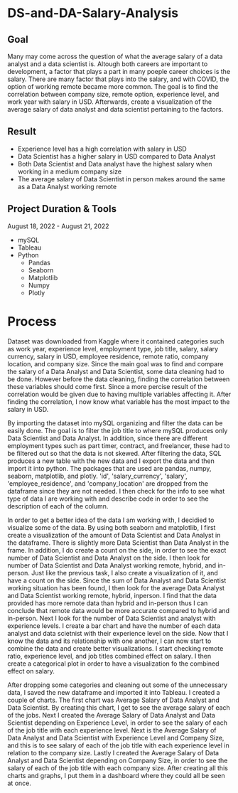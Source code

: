 # DS-and-DA-Salary-Analysis

## Goal
Many may come across the question of what the average salary of a data analyst and a data scientist is. Altough both careers are important to development, a factor that plays a part in many poeple career choices is the salary. There are many factor that plays into the salary, and with COVID, the option of working remote became more common. The goal is to find the correlation between company size, remote option, experience level, and work year with salary in USD. Afterwards, create a visualization of the average salary of data analyst and data scientist pertaining to the factors.

## Result
- Experience level has a high correlation with salary in USD
- Data Scientist has a higher salary in USD compared to Data Analyst
- Both Data Scientist and Data analyst have the highest salary when working in a medium company size
- The average salary of Data Scientist in person makes around the same as a Data Analyst working remote

## Project Duration & Tools
August 18, 2022 - August 21, 2022
- mySQL
- Tableau
- Python
  - Pandas
  - Seaborn
  - Matplotlib
  - Numpy
  - Plotly   


# Process
Dataset was downloaded from Kaggle where it contained categories such as work year, experience level, employment type, job title, salary, salary currency, salary in USD, employee residence, remote ratio, company location, and company size. Since the main goal was to find and compare the salary of a Data Analyst and Data Scientist, some data cleaning had to be done. However before the data cleaning, finding the correlation between these variables should come first. Since a more percise result of the correlation would be given due to having multiple variables affecting it. After finding the correlation, I now know what variable has the most impact to the salary in USD.

By importing the dataset into mySQL organizing and filter the data can be easily done. The goal is to filter the job title to where mySQL produces only Data Scientist and Data Analyst. In addition, since there are different employment types such as part timer, contract, and freelancer, these had to be filtered out so that the data is not skewed. After filtering the data, SQL produces a new table with the new data and I export the data and then import it into python. The packages that are used are pandas, numpy, seaborn, matplotlib, and plotly. 'id', 'salary_currency', 'salary', 'employee_residence', and 'company_location' are dropped from the dataframe since they are not needed. I then check for the info to see what type of data I are working with and describe code in order to see the description of each of the column.

In order to get a better idea of the data I am working with, I decidied to visualize some of the data. By using both seaborn and matplotlib, I first create a visualization of the amount of Data Scientist and Data Analyst in the dataframe. There is slightly more Data Scientist than Data Analyst in the frame. In addition, I do create a count on the side, in order to see the exact number of Data Scientist and Data Analyst on the side. I then look for number of Data Scientist and Data Analyst working remote, hybrid, and in-person. Just like the previous task, I also create a visualization of it, and have a count on the side. Since the sum of Data Analyst and Data Scientist working situation has been found, I then look for the average Data Analyst and Data Scientist working remote, hybrid, inperson. I find that the data provided has more remote data than hybrid and in-person thus I can conclude that remote data would be more accurate compared to hybrid and in-person. Next I look for the number of Data Scientist and analyst with experience levels. I create a bar chart and have the number of each data analyst and data scietnist with their experience level on the side. Now that I know the data and its relationship with one another, I can now start to combine the data and create better visualizations. I start checking remote ratio, experience level, and job titles combined effect on salary. I then create a categorical plot in order to have a visualization fo the combined effect on salary.

After dropping some categories and cleaning out some of the unnecessary data, I saved the new dataframe and imported it into Tableau. I created a couple of charts. The first chart was Average Salary of Data Analyst and Data Scientist. By creating this chart, I get to see the average salary of each of the jobs. Next I created the Average Salary of Data Analyst and Data Scientist depending on Experience Level, in order to see the salary of each of the job title with each experience level. Next is the Average Salary of Data Analyst and Data Scientist with Experience Level and Company Size, and this is to see  salary of each of the job title with each experience level in relation to the company size. Lastly I created the Average Salary of Data Analyst and Data Scientist depending on Company Size, in order to see the salary of each of the job title with each company size. After creating all this charts and graphs, I put them in a dashboard where they could all be seen at once.
